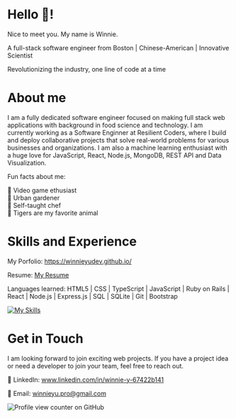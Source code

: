 # Hello 👋! 

Nice to meet you. My name is Winnie. 

A full-stack software engineer from Boston | Chinese-American | Innovative Scientist 

Revolutionizing the industry, one line of code at a time

# About me

I am a fully dedicated software engineer focused on making full stack web applications with background in food science and technology. I am currently working as a Software Enginner at Resilient Coders, where I build and deploy collaborative projects that solve real-world problems for various businesses and organizations. I am also a machine learning enthusiast with a huge love for JavaScript, React, Node.js, MongoDB, REST API and Data Visualization.

Fun facts about me:

👾 Video game ethusiast \
🌱 Urban gardener \
🍲 Self-taught chef \
🐯 Tigers are my favorite animal 

# Skills and Experience

My Porfolio: https://winnieyudev.github.io/

Resume: [My Resume](https://github.com/user-attachments/files/22551340/SWE.Winnie.Yu.Resume.1.pdf)


Languages learned: HTML5 | CSS | TypeScript | JavaScript | Ruby on Rails | React | Node.js | Express.js | SQL | SQLite | Git | Bootstrap 

[![My Skills](https://skillicons.dev/icons?i=js,html,css,react,vite,nodejs,express,mongo,stackoverflow,vscode,wordpress)](https://skillicons.dev)

# Get in Touch

I am looking forward to join exciting web projects. If you have a project idea or need a developer to join your team, feel free to reach out.

💼 LinkedIn: www.linkedin.com/in/winnie-y-67422b141

📧 Email: winnieyu.pro@gmail.com

![Profile view counter on GitHub](https://komarev.com/ghpvc/?username=WinnieYuDev)


